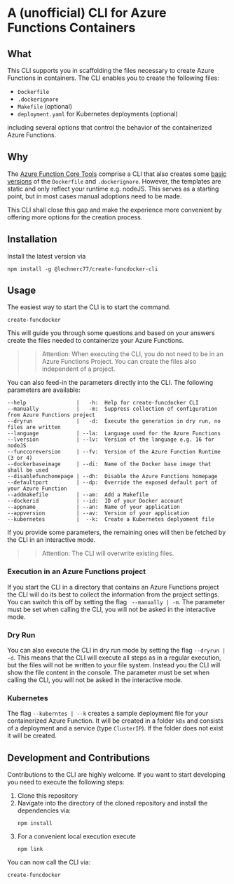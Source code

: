 # A (unofficial) CLI for Azure Functions Containers

## What

This CLI supports you in scaffolding the files necessary to create Azure Functions in containers. The CLI enables you to create the following files:

- `Dockerfile`
- `.dockerignore`
- `Makefile` (optional)
- `deployment.yaml` for Kubernetes deployments (optional)

including several options that control the behavior of the containerized Azure Functions.

## Why

The [Azure Function Core Tools](https://github.com/Azure/azure-functions-core-tools) comprise a CLI that also creates some [basic versions](https://github.com/Azure/azure-functions-core-tools#getting-started-on-kubernetes) of the `Dockerfile` and `.dockerignore`. However, the templates are static and only reflect your runtime e.g. nodeJS. This serves as a starting point, but in most cases manual adoptions need to be made.

This CLI shall close this gap and make the experience more convenient by offering more options for the creation process.

## Installation

Install the latest version via

```shell
npm install -g @lechnerc77/create-funcdocker-cli
```

## Usage

The easiest way to start the CLI is to start the command.

```shell
create-funcdocker
```

This will guide you through some questions and based on your answers create the files needed to containerize your Azure Functions.

>> Attention: When executing the CLI, you do not need to be in an Azure Functions Project. You can create the files also independent of a project.

You can also feed-in the parameters directly into the CLI. The following parameters are available:

```shell
--help                |   -h:  Help for create-funcdocker CLI
--manually            |   -m:  Suppress collection of configuration from Azure Functions project
--dryrun              |   -d:  Execute the generation in dry run, no files are written 
--language            | --la:  Language used for the Azure Functions
--lversion            | --lv:  Version of the language e.g. 16 for nodeJS
--funccoreversion     | --fv:  Version of the Azure Function Runtime (3 or 4)
--dockerbaseimage     | --di:  Name of the Docker base image that shall be used 
--disablefunchomepage | --dh:  Disable the Azure Functions homepage
--defaultport         | --dp:  Override the exposed default port of your Azure Function
--addmakefile         | --am:  Add a Makefile
--dockerid            | --id:  ID of your Docker account
--appname             | --an:  Name of your application 
--appversion          | --av:  Version of your application
--kubernetes          |  --k:  Create a Kubernetes deplyoment file 
```

If you provide some parameters, the remaining ones will then be fetched by the CLI in an interactive mode.

>> Attention: The CLI will overwrite existing files.

### Execution in an Azure Functions project

If you start the CLI in a directory that contains an Azure Functions project the CLI will do its best to collect the information from the project settings. You can switch this off by setting the flag ` --manually | -m`. The parameter must be set when calling the CLI, you will not be asked in the interactive mode.

### Dry Run

You can also execute the CLI in dry run mode by setting the flag `--dryrun | -d`. This means that the CLI will execute all steps as in a regular execution, but the files will not be written to your file system. Instead you the CLI will show the file content in the console. The parameter must be set when calling the CLI, you will not be asked in the interactive mode.

### Kubernetes

The flag `--kuberntes | --k` creates a sample deployment file for your containerized Azure Function. It will be created in a folder `k8s` and consists of a deployment and a service (type `ClusterIP`). If the folder does not exist it will be created.

## Development and Contributions

Contributions to the CLI are highly welcome. If you want to start developing you need to execute the following steps:

1. Clone this repository
2. Navigate into the directory of the cloned repository and install the dependencies via: 
   ```shell
   npm install
   ```
3. For a convenient local execution execute
   ```shell
   npm link
   ```

You can now call the CLI via:

```shell
create-funcdocker 
```
